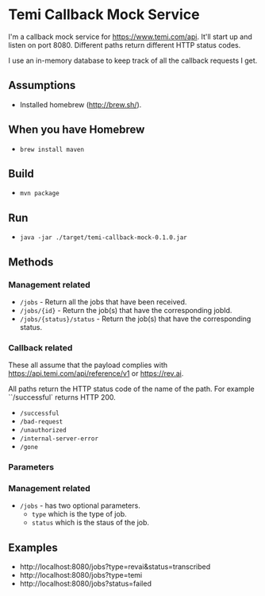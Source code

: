 # Temi Callback Mock Service

I'm a callback mock service for https://www.temi.com/api. It'll start up and listen on port 8080. Different paths return different HTTP status codes.

I use an in-memory database to keep track of all the callback requests I get.

## Assumptions
- Installed homebrew (http://brew.sh/).

## When you have Homebrew
- `brew install maven`

## Build
- `mvn package`

## Run
- `java -jar ./target/temi-callback-mock-0.1.0.jar`

## Methods
### Management related
- `/jobs` - Return all the jobs that have been received.
- `/jobs/{id}` - Return the job(s) that have the corresponding jobId.
- `/jobs/{status}/status` - Return the job(s) that have the corresponding status.
### Callback related
These all assume that the payload complies with https://api.temi.com/api/reference/v1 or https://rev.ai.

All paths return the HTTP status code of the name of the path. For example ``/successful` returns HTTP 200.
- `/successful`
- `/bad-request`
- `/unauthorized`
- `/internal-server-error`
- `/gone`

### Parameters
### Management related
- `/jobs` - has two optional parameters.
    - `type` which is the type of job.
    - `status` which is the staus of the job.

## Examples
- http://localhost:8080/jobs?type=revai&status=transcribed
- http://localhost:8080/jobs?type=temi
- http://localhost:8080/jobs?status=failed
